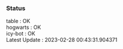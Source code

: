 ### Status


table : OK  
hogwarts : OK  
icy-bot : OK  
Latest Update : 2023-02-28 00:43:31.904371
